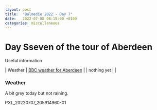```yaml
---
layout: post
title:  "Balmedie 2022 - Day 7"
date:   2022-07-08 08:15:00 +0100
categories: miscellaneous
---
```

# Day Sseven of the tour of Aberdeen

Useful information

| Weather | [BBC weather for Aberdeen](https://www.bbc.co.uk/weather/2657832) |
| nothing yet |  |

### Weather   

A bit grey today but not raining.


PXL_20220707_205914960-01

